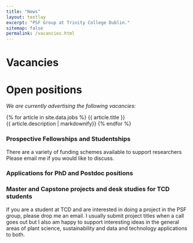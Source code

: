 ```yaml
---
title: "News"
layout: textlay
excerpt: "PSF Group at Trinity College Dublin."
sitemap: false
permalink: /vacancies.html
---
```


# Vacancies
<h1 id="open-positions">Open positions</h1>

*We are currently advertising the following vacancies:*

{% for article in site.data.jobs %}
{{ article.title }} <br> {{ article.description | markdownify}}
{% endfor %}

### Prospective Fellowships and Studentships
There are a variety of funding schemes available to support researchers Please email me if you would like to discuss. 


### Applications for PhD and Postdoc positions

### Master and Capstone projects and desk studies for TCD students
If you are a student at TCD and are interested in doing a project in the PSF group, please drop me an email. I usually submit project titles when a call goes out but I also am happy to support interesting ideas in the general areas of plant science, sustainability and data and technology applications to both.  





